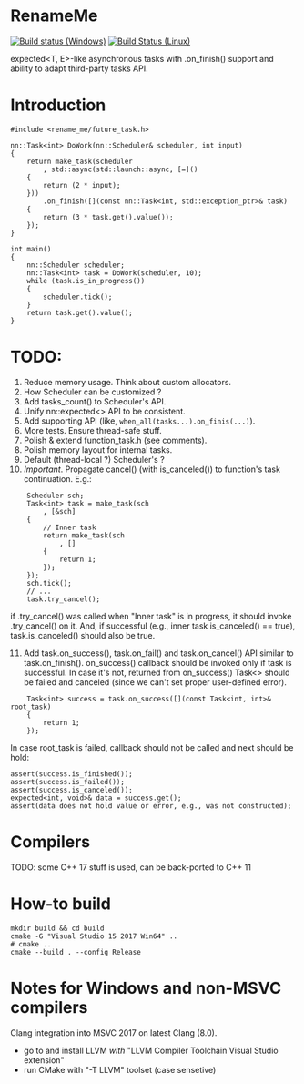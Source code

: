 # RenameMe

[![Build status (Windows)](https://ci.appveyor.com/api/projects/status/xfla7b9s7nkf1ix0?svg=true)](https://ci.appveyor.com/project/grishavanika/task)
[![Build Status (Linux)](https://travis-ci.org/grishavanika/task.svg)](https://travis-ci.org/grishavanika/task)

expected<T, E>-like asynchronous tasks with .on_finish() support
and ability to adapt third-party tasks API.

# Introduction

```
#include <rename_me/future_task.h>

nn::Task<int> DoWork(nn::Scheduler& scheduler, int input)
{
	return make_task(scheduler
		, std::async(std::launch::async, [=]()
	{
		return (2 * input);
	}))
		.on_finish([](const nn::Task<int, std::exception_ptr>& task)
	{
		return (3 * task.get().value());
	});
}

int main()
{
	nn::Scheduler scheduler;
	nn::Task<int> task = DoWork(scheduler, 10);
	while (task.is_in_progress())
	{
		scheduler.tick();
	}
	return task.get().value();
}
```

# TODO:

1. Reduce memory usage. Think about custom allocators.
2. How Scheduler can be customized ?
3. Add tasks_count() to Scheduler's API.
4. Unify nn::expected<> API to be consistent.
5. Add supporting API (like, `when_all(tasks...).on_finis(...)`).
6. More tests. Ensure thread-safe stuff.
7. Polish & extend function_task.h (see comments).
8. Polish memory layout for internal tasks.
9. Default (thread-local ?) Scheduler's ?
10. *Important*. Propagate cancel() (with is_canceled()) to function's task continuation. E.g.:
```
	Scheduler sch;
	Task<int> task = make_task(sch
		, [&sch]
	{
		// Inner task
		return make_task(sch
			, []
		{
			return 1;
		});
	});
	sch.tick();
	// ...
	task.try_cancel();
```

if .try_cancel() was called when "Inner task" is in progress, it should
invoke .try_cancel() on it. And, if successful (e.g., inner task is_canceled() == true),
task.is_canceled() should also be true.

11. Add task.on_success(), task.on_fail() and task.on_cancel() API similar to task.on_finish().
on_success() callback should be invoked only if task is successful. In case it's not,
returned from on_success() Task<> should be failed and canceled (since we can't set
proper user-defined error).
```
	Task<int> success = task.on_success([](const Task<int, int>& root_task)
	{
		return 1;
	});
```
In case root_task is failed, callback should not be called and next should be hold:
```
assert(success.is_finished());
assert(success.is_failed());
assert(success.is_canceled());
expected<int, void>& data = success.get();
assert(data does not hold value or error, e.g., was not constructed);
```

# Compilers

TODO: some C++ 17 stuff is used, can be back-ported to C++ 11

# How-to build

```
mkdir build && cd build
cmake -G "Visual Studio 15 2017 Win64" ..
# cmake ..
cmake --build . --config Release
```

# Notes for Windows and non-MSVC compilers

Clang integration into MSVC 2017 on latest Clang (8.0).

- go to and install LLVM *with* "LLVM Compiler Toolchain Visual Studio extension"
- run CMake with "-T LLVM" toolset (case sensetive)
